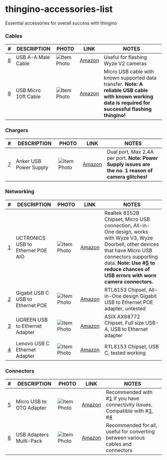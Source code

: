 # thingino-accessories-list

Essential accessories for overall success with thingino

### Cables
| #  | DESCRIPTION   | PHOTO   | LINK   | NOTES   |
|----|---------------|---------|--------|---------|
| [8](#cables)  | USB A-A Male Cable | ![Item Photo](https://m.media-amazon.com/images/I/414IqOdgJoL._AC_US40_.jpg) | [Amazon](https://amzn.to/47HPIvP) | Useful for flashing Wyze V2 cameras|
| [9](#cables)  | USB Micro 10ft Cable | ![Item Photo](https://m.media-amazon.com/images/I/41mvbinyoIL._AC_US40_.jpg) | [Amazon](https://amzn.to/40d9u0s) | Micro USB cable with known supported data transfer.  **Note: A reliable USB cable with known working data is required for successful flashing thingino!** |

### Chargers
| #  | DESCRIPTION   | PHOTO   | LINK   | NOTES   |
|----|---------------|---------|--------|---------|
| [7](#chargers)  | Anker USB Power Supply | ![Item Photo](https://m.media-amazon.com/images/I/31hEyUKsNNL._AC_SR38,50_.jpg) | [Amazon](https://amzn.to/4djzgTT) | Dual port, Max 2.4A per port.  **Note: Power Supply issues are the no. 1 reason of camera glitches!** |

### Networking
| #  | DESCRIPTION   | PHOTO   | LINK   | NOTES   |
|----|---------------|---------|--------|---------|
| [1](#networking)  | UCTRONICS USB to Ethernet POE AIO | ![Item Photo](https://m.media-amazon.com/images/I/31kNoAzwM-L._AC_US40_.jpg) | [Amazon](https://amzn.to/4evEZGY) | Realtek 8152B Chipset, Micro USB connection, All-in-One design, works with Wyze V3, Wyze Doorbell, other devices that have Micro USB connectors supporting data.  **Note: Use #[5](#connectors) to reduce chances of USB errors with worn camera connectors.** |
| [2](#networking)  | Gigabit USB C USB to Ethernet POE | ![Item Photo](https://m.media-amazon.com/images/I/31zXGRJOFYL._AC_US40_.jpg) | [Amazon](https://amzn.to/3XUuqrz) | RTL8153 Chipset, All-in-One design Gigabit USB to Ethernet POE adapter, untested |
| [3](#networking)  | UGREEN USB to Ethernet Adapter | ![Item Photo](https://m.media-amazon.com/images/I/41Zp5IlldjL._AC_US40_.jpg) | [Amazon](https://amzn.to/3zvCE01) | ASIX AX88772 Chipset, Full size USB-A, USB to Ethernet adapter |
| [4](#networking)  | Lenovo USB C Ethernet Adapter | ![Item Photo](https://m.media-amazon.com/images/I/41IozwLoimL._AC_US40_.jpg) | [Amazon](https://amzn.to/4gR0qof) | RTL8153 Chipset, USB C, tested working |

### Connectors
| #  | DESCRIPTION   | PHOTO   | LINK   | NOTES   |
|----|---------------|---------|--------|---------|
| [5](#connectors)  | Micro USB to OTG Adapter | ![Item Photo](https://m.media-amazon.com/images/I/41YVqCThO+L._AC_US40_.jpg) | [Amazon](https://amzn.to/3XxTCCW) | Recommended with #[1](#networking) if you have connectivity issues. Compatible with #[3](#networking), #[4](#networking) |
| [6](#connectors)  | USB Adapters Multi-Pack | ![Item Photo](https://m.media-amazon.com/images/I/41yN-jvYnwL._AC_US40_.jpg) | [Amazon](https://amzn.to/4ewQoX8) | Recommended for all, useful for converting between various cables and connectors |

